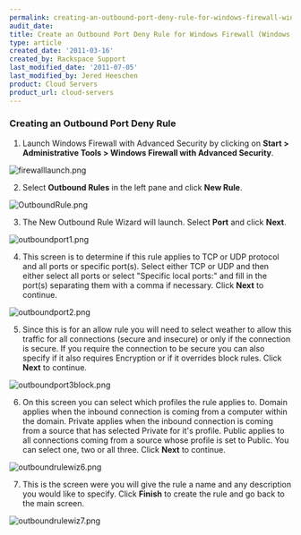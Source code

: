 ```yaml
---
permalink: creating-an-outbound-port-deny-rule-for-windows-firewall-windows-2008/
audit_date:
title: Create an Outbound Port Deny Rule for Windows Firewall (Windows 2008)
type: article
created_date: '2011-03-16'
created_by: Rackspace Support
last_modified_date: '2011-07-05'
last_modified_by: Jered Heeschen
product: Cloud Servers
product_url: cloud-servers
---
```


### Creating an Outbound Port Deny Rule

1. Launch Windows Firewall with Advanced Security by clicking on **Start > Administrative Tools > Windows Firewall with Advanced Security**.

  <img src="{% asset_path cloud-servers/creating-an-outbound-port-deny-rule-for-windows-firewall-windows-2008/firewalllaunch.png %}" alt="firewalllaunch.png" />

2. Select **Outbound Rules** in the left pane and click **New Rule**.

  <img src="{% asset_path cloud-servers/creating-an-outbound-port-deny-rule-for-windows-firewall-windows-2008/OutboundRule.png %}" alt="OutboundRule.png" />

3. The New Outbound Rule Wizard will launch. Select **Port** and click **Next**.

  <img src="{% asset_path cloud-servers/creating-an-outbound-port-deny-rule-for-windows-firewall-windows-2008/outboundport1.png %}" alt="outboundport1.png" />

4. This screen is to determine if this rule applies to TCP or UDP
protocol and all ports or specific port(s). Select either TCP or UDP and
then either select all ports or select "Specific local ports:" and fill
in the port(s) separating them with a comma if necessary. Click **Next** to
continue.

  <img src="{% asset_path cloud-servers/creating-an-outbound-port-deny-rule-for-windows-firewall-windows-2008/outboundport2.png %}" alt="outboundport2.png" />

5. Since this is for an allow rule you will need to select weather to
allow this traffic for all connections (secure and insecure) or only if
the connection is secure. If you require the connection to be secure you
can also specify if it also requires Encryption or if it overrides block
rules. Click **Next** to continue.

  <img src="{% asset_path cloud-servers/creating-an-outbound-port-deny-rule-for-windows-firewall-windows-2008/outboundport3block.png %}" alt="outboundport3block.png" />

6. On this screen you can select which profiles the rule applies to.
Domain applies when the inbound connection is coming from a computer
within the domain. Private applies when the inbound connection is coming
from a source that has selected Private for it's profile. Public applies
to all connections coming from a source whose profile is set to Public.
You can select one, two or all three. Click **Next** to continue.

  <img src="{% asset_path cloud-servers/creating-an-outbound-port-deny-rule-for-windows-firewall-windows-2008/outboundrulewiz6.png %}" alt="outboundrulewiz6.png" />

7. This is the screen were you will give the rule a name and any
description you would like to specify. Click **Finish** to create the rule
and go back to the main screen.

  <img src="{% asset_path cloud-servers/creating-an-outbound-port-deny-rule-for-windows-firewall-windows-2008/outboundrulewiz7.png %}" alt="outboundrulewiz7.png" />
